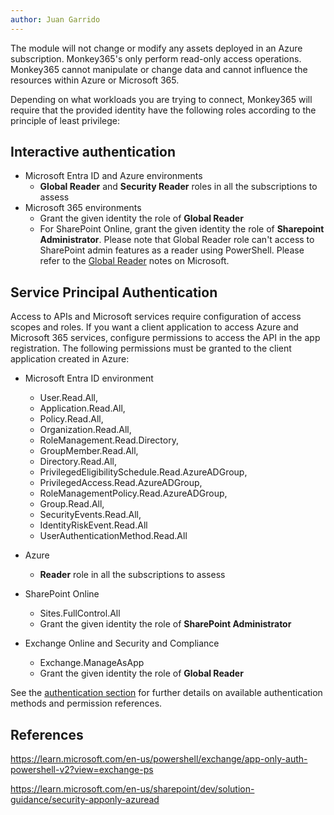```yaml
---
author: Juan Garrido
---
```


The module will not change or modify any assets deployed in an Azure subscription. Monkey365's only perform read-only access operations. Monkey365 cannot manipulate or change data and cannot influence the resources within Azure or Microsoft 365.

Depending on what workloads you are trying to connect, Monkey365 will require that the provided identity have the following roles according to the principle of least privilege:

## Interactive authentication

* Microsoft Entra ID and Azure environments
    * **Global Reader** and **Security Reader** roles in all the subscriptions to assess
* Microsoft 365 environments
    * Grant the given identity the role of **Global Reader**
    * For SharePoint Online, grant the given identity the role of **Sharepoint Administrator**. Please note that Global Reader role can't access to SharePoint admin features as a reader using PowerShell. Please refer to the <a href='https://docs.microsoft.com/en-us/azure/active-directory/roles/permissions-reference#global-reader' target='_blank'>Global Reader</a> notes on Microsoft.

## Service Principal Authentication

Access to APIs and Microsoft services require configuration of access scopes and roles. If you want a client application to access Azure and Microsoft 365 services, configure permissions to access the API in the app registration. The following permissions must be granted to the client application created in Azure:

* Microsoft Entra ID environment
    * User.Read.All,
	* Application.Read.All,
	* Policy.Read.All,
	* Organization.Read.All,
	* RoleManagement.Read.Directory,
	* GroupMember.Read.All,
	* Directory.Read.All,
	* PrivilegedEligibilitySchedule.Read.AzureADGroup,
	* PrivilegedAccess.Read.AzureADGroup,
	* RoleManagementPolicy.Read.AzureADGroup,
	* Group.Read.All,
	* SecurityEvents.Read.All,
	* IdentityRiskEvent.Read.All
	* UserAuthenticationMethod.Read.All
	
* Azure
    * **Reader** role in all the subscriptions to assess
* SharePoint Online
	* Sites.FullControl.All
	* Grant the given identity the role of **SharePoint Administrator**
* Exchange Online and Security and Compliance
    * Exchange.ManageAsApp
	* Grant the given identity the role of **Global Reader**

See the [authentication section](../authentication/overview.md) for further details on available authentication methods and permission references.

## References

<a href='https://learn.microsoft.com/en-us/powershell/exchange/app-only-auth-powershell-v2?view=exchange-ps' target='_blank'>https://learn.microsoft.com/en-us/powershell/exchange/app-only-auth-powershell-v2?view=exchange-ps</a>

<a href='https://learn.microsoft.com/en-us/sharepoint/dev/solution-guidance/security-apponly-azuread' target='_blank'>https://learn.microsoft.com/en-us/sharepoint/dev/solution-guidance/security-apponly-azuread</a>


